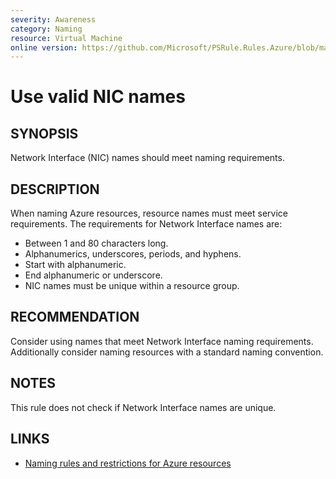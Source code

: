 ```yaml
---
severity: Awareness
category: Naming
resource: Virtual Machine
online version: https://github.com/Microsoft/PSRule.Rules.Azure/blob/master/docs/rules/en/Azure.VM.NICName.md
---
```


# Use valid NIC names

## SYNOPSIS

Network Interface (NIC) names should meet naming requirements.

## DESCRIPTION

When naming Azure resources, resource names must meet service requirements.
The requirements for Network Interface names are:

- Between 1 and 80 characters long.
- Alphanumerics, underscores, periods, and hyphens.
- Start with alphanumeric.
- End alphanumeric or underscore.
- NIC names must be unique within a resource group.

## RECOMMENDATION

Consider using names that meet Network Interface naming requirements.
Additionally consider naming resources with a standard naming convention.

## NOTES

This rule does not check if Network Interface names are unique.

## LINKS

- [Naming rules and restrictions for Azure resources](https://docs.microsoft.com/en-us/azure/azure-resource-manager/management/resource-name-rules)
